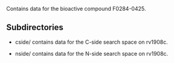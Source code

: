 Contains data for the bioactive compound F0284-0425.

## Subdirectories

- cside/ contains data for the C-side search space on rv1908c.

- nside/ contains data for the N-side search space on rv1908c.

